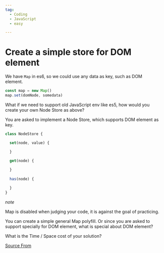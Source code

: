 ```yaml
---
tag:
  - Coding
  - JavaScript
  - easy

---
```

  
# Create a simple store for DOM element

We have `Map` in es6, so we could use any data as key, such as DOM element.

```js
const map = new Map()
map.set(domNode, somedata)
```

What if we need to support old JavaScript env like es5, how would you create your own Node Store as above?

You are asked to implement a Node Store, which supports DOM element as key.

```js
class NodeStore {

  set(node, value) {

  }
  
  get(node) {

  }
  
  has(node) {

  }
}
```

_note_

Map is disabled when judging your code, it is against the goal of practicing.

You can create a simple general Map polyfill. Or since you are asked to support specially for DOM element, what is special about DOM element?

What is the Time / Space cost of your solution?


[Source From](https://bigfrontend.dev/problem/create-a-simple-store-for-DOM-node)

  